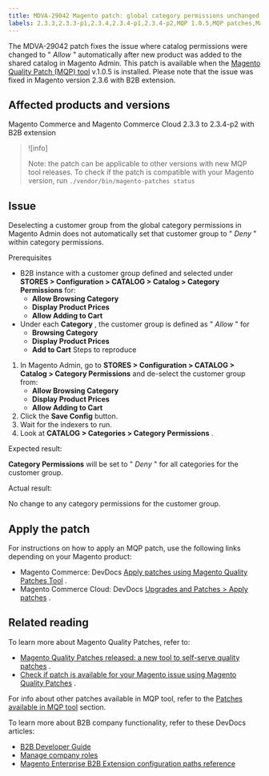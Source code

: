 ```yaml
---
title: MDVA-29042 Magento patch: global category permissions unchanged
labels: 2.3.3,2.3.3-p1,2.3.4,2.3.4-p1,2.3.4-p2,MQP 1.0.5,MQP patches,Magento Commerce,Magento Commerce Cloud,category,customer group,deselect,permissions,support tools
---
```


The MDVA-29042 patch fixes the issue where catalog permissions were changed to " *Allow* " automatically after new product was added to the shared catalog in Magento Admin. This patch is available when the [Magento Quality Patch (MQP) tool](https://support.magento.com/hc/en-us/articles/360047139492) v.1.0.5 is installed. Please note that the issue was fixed in Magento version 2.3.6 with B2B extension.

## Affected products and versions

Magento Commerce and Magento Commerce Cloud 2.3.3 to 2.3.4-p2 with B2B extension

>![info]
>
>Note: the patch can be applicable to other versions with new MQP tool releases. To check if the patch is compatible with your Magento version, run `./vendor/bin/magento-patches
    status` 

## Issue

Deselecting a customer group from the global category permissions in Magento Admin does not automatically set that customer group to " *Deny* " within category permissions.

 <span class="wysiwyg-underline">Prerequisites</span> 

* B2B instance with a customer group defined and selected under **STORES > Configuration > CATALOG > Catalog > Category Permissions** for:
    * **Allow Browsing Category** 
    * **Display Product Prices** 
    * **Allow Adding to Cart** 
* Under each **Category** , the customer group is defined as " *Allow* " for
    * **Browsing Category** 
    * **Display Product Prices** 
    * **Add to Cart** 
 <span class="wysiwyg-underline">Steps to reproduce</span> 

1. In Magento Admin, go to **STORES > Configuration > CATALOG > Catalog > Category Permissions** and de-select the customer group from:
    * **Allow Browsing Category** 
    * **Display Product Prices** 
    * **Allow Adding to Cart** 
1. Click the **Save Config** button.
1. Wait for the indexers to run.
1. Look at **CATALOG > Categories > Category Permissions** .

 <span class="wysiwyg-underline">Expected result:</span> 

 **Category Permissions** will be set to " *Deny* " for all categories for the customer group.

 <span class="wysiwyg-underline">Actual result:</span> 

No change to any category permissions for the customer group.

## Apply the patch

For instructions on how to apply an MQP patch, use the following links depending on your Magento product:

* Magento Commerce: DevDocs [Apply patches using Magento Quality Patches Tool](https://devdocs.magento.com/guides/v2.4/comp-mgr/patching/mqp.html) .
* Magento Commerce Cloud: DevDocs [Upgrades and Patches > Apply patches](https://devdocs.magento.com/cloud/project/project-patch.html) .

## Related reading

To learn more about Magento Quality Patches, refer to:

* [Magento Quality Patches released: a new tool to self-serve quality patches](https://support.magento.com/hc/en-us/articles/360047139492) .
* [Check if patch is available for your Magento issue using Magento Quality Patches](https://support.magento.com/hc/en-us/articles/360047125252) .

For info about other patches available in MQP tool, refer to the [Patches available in MQP tool](https://support.magento.com/hc/en-us/sections/360010506631-Patches-available-in-MQP-tool-) section.

To learn more about B2B company functionality, refer to these DevDocs articles:

* [B2B Developer Guide](https://devdocs.magento.com/guides/v2.4/b2b/bk-b2b.html)
* [Manage company roles](https://devdocs.magento.com/guides/v2.4/b2b/roles.html)
* [Magento Enterprise B2B Extension configuration paths reference](https://devdocs.magento.com/guides/v2.4/config-guide/prod/config-reference-b2b.html)

